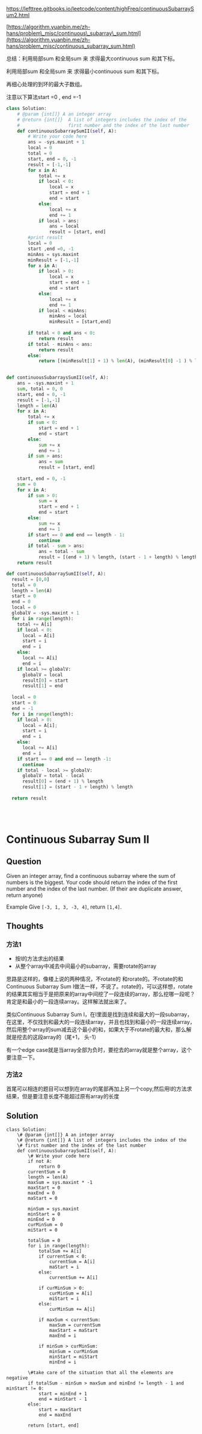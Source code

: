 <https://lefttree.gitbooks.io/leetcode/content/highFreq/continuousSubarraySum2.html>

[https://algorithm.yuanbin.me/zh-hans/problem\_misc/continuous\_subarray\_sum.html](https://algorithm.yuanbin.me/zh-hans/problem_misc/continuous_subarray_sum.html)

总结：利用局部sum 和全局sum 来 求得最大continuous sum 和其下标。

 利用局部sum 和全局sum 来 求得最小continuous sum 和其下标。

再细心处理的到环的最大子数组。

注意以下算法start =0 , end =-1

```python
class Solution:
    # @param {int[]} A an integer array
    # @return {int[]}  A list of integers includes the index of the 
    #                  first number and the index of the last number
    def continuousSubarraySumII(self, A):
        # Write your code here
        ans = -sys.maxint + 1
        local = 0
        total = 0
        start, end = 0, -1
        result = [-1,-1]
        for x in A:
            total += x
            if local < 0:
                local = x
                start = end + 1
                end = start
            else:
                local += x
                end += 1
            if local > ans:
                ans = local
                result = [start, end]
        #print result
        local = 0
        start ,end =0, -1
        minAns = sys.maxint
        minResult = [-1,-1]
        for x in A:
            if local > 0:
                local = x
                start = end + 1
                end = start
            else:
                local += x
                end += 1
            if local < minAns:
                minAns = local
                minResult = [start,end]
        
        if total < 0 and ans < 0:
            return result
        if total - minAns < ans:
            return result
        else:
            return [(minResult[1] + 1) % len(A), (minResult[0] -1 ) % len(A)]
        
```

```python
def continuousSubarraysSumII(self, A):
    ans = -sys.maxint + 1
    sum, total = 0, 0
    start, end = 0, -1
    result = [-1,-1]
    length = len(A)
    for x in A:
        total += x
        if sum < 0:
            start = end + 1
            end = start
        else:
            sum += x
            end += 1
        if sum > ans:
            ans = sum
            result = [start, end]
    
    start, end = 0, -1
    sum = 0
    for x in A:
        if sum > 0:
            sum = x
            start = end + 1
            end = start
        else:
            sum += x
            end += 1
        if start == 0 and end == length - 1:
            continue
        if total - sum > ans:
            ans = total - sum
            result = [(end + 1) % length, (start - 1 + length) % length]
    return result
```

```python
def continuousSubarraySumII(self, A):
  result = [0,0]
  total = 0
  length = len(A)
  start = 0
  end = 0
  local = 0
  globalV = -sys.maxint + 1
  for i in range(length):
    total += A[i]
    if local < 0:
      local = A[i]
      start = i
      end = i
    else:
      local += A[i]
      end = i
    if local >= globalV:
      globalV = local
      result[0] = start
      result[1] = end
      
  local = 0
  start = 0
  end = -1
  for i in range(length):
    if local > 0:
      local = A[i];
      start = i
      end = i
    else:
      local += A[i]
      end = i
    if start == 0 and end == length -1:
      continue
    if total - local >= globalV:
      globalV = total - local
      result[0] = (end + 1) % length
      result[1] = (start - 1 + length) % length
      
  return result
  
  
  
```

Continuous Subarray Sum II
==========================

Question
--------

Given an integer array, find a continuous subarray where the sum of numbers is the biggest. Your code should return the index of the first number and the index of the last number. (If their are duplicate answer, return anyone)

Example Give `[-3, 1, 3, -3, 4]`, return `[1,4]`.

Thoughts
--------

### 方法1

* 按I的方法求出的结果
* 从整个array中减去中间最小的subarray，需要rotate的array

思路是这样的，像楼上说的两种情况，不rotate的 和rorate的。不rotate的和Continuous Subarray Sum I做法一样，不说了。rotate的，可以这样想，rotate的结果其实相当于是把原来的array中间挖了一段连续的array，那么挖哪一段呢？肯定是和最小的一段连续array。这样解法就出来了。

类似Continuous Subarray Sum I，在I里面是找到连续和最大的一段subarray，在这里，不仅找到和最大的一段连续array，并且也找到和最小的一段连续array，然后用整个array的sum减去这个最小的和，如果大于不rotate的最大和，那么解就是挖去的这段array的（尾+1， 头-1）

有一个edge case就是当array全部为负时，要挖去的array就是整个array，这个要注意一下。

### 方法2

首尾可以相连的题目可以想到在array的尾部再加上另一个copy,然后用I的方法求结果，但是要注意长度不能超过原有array的长度

Solution
--------

```
class Solution:
    \# @param {int[]} A an integer array
    \# @return {int[]} A list of integers includes the index of the 
    \# first number and the index of the last number
    def continuousSubarraySumII(self, A):
        \# Write your code here
        if not A:
            return 0
        currentSum = 0
        length = len(A)
        maxSum = sys.maxint * -1
        maxStart = 0
        maxEnd = 0
        maStart = 0

        minSum = sys.maxint
        minStart = 0
        minEnd = 0
        curMinSum = 0
        miStart = 0

        totalSum = 0
        for i in range(length):
            totalSum += A[i]
            if currentSum < 0:
                currentSum = A[i]
                maStart = i
            else:
                currentSum += A[i]

            if curMinSum > 0:
                curMinSum = A[i]
                miStart = i
            else:
                curMinSum += A[i]

            if maxSum < currentSum:
                maxSum = currentSum
                maxStart = maStart
                maxEnd = i

            if minSum > curMinSum:
                minSum = curMinSum
                minStart = miStart
                minEnd = i

        \#take care of the situation that all the elements are negative
        if totalSum - minSum > maxSum and minEnd != length - 1 and minStart != 0:
            start = minEnd + 1
            end = minStart - 1
        else:
            start = maxStart
            end = maxEnd

        return [start, end]
```